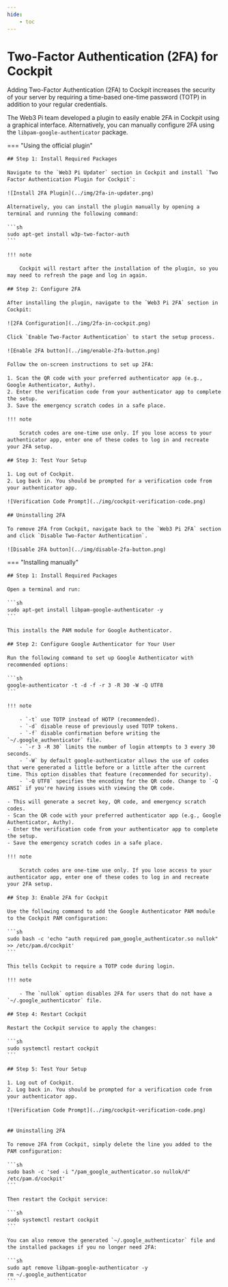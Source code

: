 ```yaml
---
hide:
    - toc
---
```


# Two-Factor Authentication (2FA) for Cockpit

Adding Two-Factor Authentication (2FA) to Cockpit increases the security of your server by requiring a time-based one-time password (TOTP) in addition to your regular credentials.

The Web3 Pi team developed a plugin to easily enable 2FA in Cockpit using a graphical interface. Alternatively, you can manually configure 2FA using the `libpam-google-authenticator` package.

=== "Using the official plugin"

    ## Step 1: Install Required Packages

    Navigate to the `Web3 Pi Updater` section in Cockpit and install `Two Factor Authentication Plugin for Cockpit`:

    ![Install 2FA Plugin](../img/2fa-in-updater.png)

    Alternatively, you can install the plugin manually by opening a terminal and running the following command:

    ```sh
    sudo apt-get install w3p-two-factor-auth
    ```

    !!! note

        Cockpit will restart after the installation of the plugin, so you may need to refresh the page and log in again.

    ## Step 2: Configure 2FA

    After installing the plugin, navigate to the `Web3 Pi 2FA` section in Cockpit:

    ![2FA Configuration](../img/2fa-in-cockpit.png)

    Click `Enable Two-Factor Authentication` to start the setup process.

    ![Enable 2FA button](../img/enable-2fa-button.png)

    Follow the on-screen instructions to set up 2FA:

    1. Scan the QR code with your preferred authenticator app (e.g., Google Authenticator, Authy).
    2. Enter the verification code from your authenticator app to complete the setup.
    3. Save the emergency scratch codes in a safe place.

    !!! note

        Scratch codes are one-time use only. If you lose access to your authenticator app, enter one of these codes to log in and recreate your 2FA setup.

    ## Step 3: Test Your Setup

    1. Log out of Cockpit.
    2. Log back in. You should be prompted for a verification code from your authenticator app.

    ![Verification Code Prompt](../img/cockpit-verification-code.png)

    ## Uninstalling 2FA

    To remove 2FA from Cockpit, navigate back to the `Web3 Pi 2FA` section and click `Disable Two-Factor Authentication`.

    ![Disable 2FA button](../img/disable-2fa-button.png)

=== "Installing manually"

    ## Step 1: Install Required Packages

    Open a terminal and run:

    ```sh
    sudo apt-get install libpam-google-authenticator -y
    ```

    This installs the PAM module for Google Authenticator.

    ## Step 2: Configure Google Authenticator for Your User

    Run the following command to set up Google Authenticator with recommended options:

    ```sh
    google-authenticator -t -d -f -r 3 -R 30 -W -Q UTF8
    ```

    !!! note

        - `-t` use TOTP instead of HOTP (recommended).
        - `-d` disable reuse of previously used TOTP tokens.
        - `-f` disable confirmation before writing the `~/.google_authenticator` file.
        - `-r 3 -R 30` limits the number of login attempts to 3 every 30 seconds.
        - `-W` by default google-authenticator allows the use of codes that were generated a little before or a little after the current time. This option disables that feature (recommended for security).
        - `-Q UTF8` specifies the encoding for the QR code. Change to `-Q ANSI` if you're having issues with viewing the QR code.

    - This will generate a secret key, QR code, and emergency scratch codes.
    - Scan the QR code with your preferred authenticator app (e.g., Google Authenticator, Authy).
    - Enter the verification code from your authenticator app to complete the setup.
    - Save the emergency scratch codes in a safe place. 

    !!! note

        Scratch codes are one-time use only. If you lose access to your authenticator app, enter one of these codes to log in and recreate your 2FA setup.

    ## Step 3: Enable 2FA for Cockpit

    Use the following command to add the Google Authenticator PAM module to the Cockpit PAM configuration:

    ```sh
    sudo bash -c 'echo "auth required pam_google_authenticator.so nullok" >> /etc/pam.d/cockpit'
    ```

    This tells Cockpit to require a TOTP code during login.

    !!! note

        - The `nullok` option disables 2FA for users that do not have a `~/.google_authenticator` file.

    ## Step 4: Restart Cockpit

    Restart the Cockpit service to apply the changes:

    ```sh
    sudo systemctl restart cockpit
    ```

    ## Step 5: Test Your Setup

    1. Log out of Cockpit.
    2. Log back in. You should be prompted for a verification code from your authenticator app.

    ![Verification Code Prompt](../img/cockpit-verification-code.png)


    ## Uninstalling 2FA

    To remove 2FA from Cockpit, simply delete the line you added to the PAM configuration:

    ```sh
    sudo bash -c 'sed -i "/pam_google_authenticator.so nullok/d" /etc/pam.d/cockpit'
    ```

    Then restart the Cockpit service:

    ```sh
    sudo systemctl restart cockpit
    ```

    You can also remove the generated `~/.google_authenticator` file and the installed packages if you no longer need 2FA:

    ```sh
    sudo apt remove libpam-google-authenticator -y
    rm ~/.google_authenticator
    ```